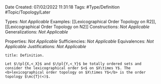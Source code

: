 <div class="topSpace"></div>

Date Created: 07/02/2022 11:31:18
Tags: #Type/Definition #Topic/Topology/Later

Types: <i>Not Applicable</i>
Examples: [[Lexicographical Order Topology on R2]], [[Lexicographical Order Topology on N2]]
Constructions: <i>Not Applicable</i>
Generalizations: <i>Not Applicable</i>

Properties: <i>Not Applicable</i>
Sufficiencies: <i>Not Applicable</i>
Equivalences: <i>Not Applicable</i>
Justifications: <i>Not Applicable</i>

``` ad-Definition
title: Definition.

Let $\tpl{X,<_X}$ and $\tpl{Y,<_Y}$ be totally ordered sets and consider the lexicographical order $<$ on $X\times Y$. The <b>lexicographical order topology on $X\times Y$</b> is the order topology $\mc{T}(<)$.

```
